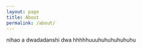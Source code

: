 ```yaml
---
layout: page
title: About
permalink: /about/
---
```

nihao a 
dwadadanshi  dwa hhhhhuuuhuhuhuhuhuhu

<!--stackedit_data:
eyJoaXN0b3J5IjpbLTQxMzE4MDY3XX0=
-->